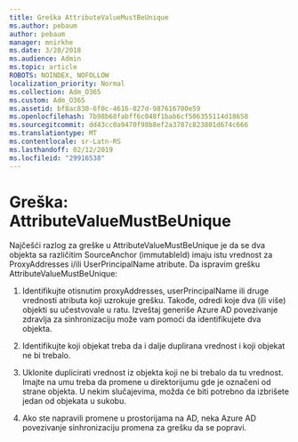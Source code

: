 ```yaml
---
title: Greška AttributeValueMustBeUnique
ms.author: pebaum
author: pebaum
manager: mnirkhe
ms.date: 3/20/2018
ms.audience: Admin
ms.topic: article
ROBOTS: NOINDEX, NOFOLLOW
localization_priority: Normal
ms.collection: Adm_O365
ms.custom: Adm_O365
ms.assetid: bf8ac830-6f0c-4616-827d-987616700e59
ms.openlocfilehash: 7b98b68fabff6c048f1bab6cf506355114d18658
ms.sourcegitcommit: dd43cc0a9470f98b8ef2a3787c823801d674c666
ms.translationtype: MT
ms.contentlocale: sr-Latn-RS
ms.lasthandoff: 02/12/2019
ms.locfileid: "29916538"
---
```

# <a name="error-attributevaluemustbeunique"></a>Greška: AttributeValueMustBeUnique

Najčešći razlog za greške u AttributeValueMustBeUnique je da se dva objekta sa različitim SourceAnchor (immutableId) imaju istu vrednost za ProxyAddresses i/ili UserPrincipalName atribute. Da ispravim grešku AttributeValueMustBeUnique:
  
1. Identifikujte otisnutim proxyAddresses, userPrincipalName ili druge vrednosti atributa koji uzrokuje grešku. Takođe, odredi koje dva (ili više) objekti su učestvovale u ratu. Izveštaj generiše Azure AD povezivanje zdravlja za sinhronizaciju može vam pomoći da identifikujete dva objekta.
    
2. Identifikujte koji objekat treba da i dalje duplirana vrednost i koji objekat ne bi trebalo.
    
3. Uklonite duplicirati vrednost iz objekta koji ne bi trebalo da tu vrednost. Imajte na umu treba da promene u direktorijumu gde je označeni od strane objekta. U nekim slučajevima, možda će biti potrebno da izbrišete jedan od objekata u sukobu.
    
4. Ako ste napravili promene u prostorijama na AD, neka Azure AD povezivanje sinhronizaciju promena za grešku da se popravi.
    


